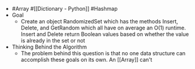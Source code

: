 - #Array #[[Dictionary - Python]] #Hashmap
- Goal
	- Create an object RandomizedSet which has the methods Insert, Delete, and GetRandom which all have on average an O(1) runtime. Insert and Delete return Boolean values based on whether the value is already in the set or not
- Thinking Behind the Algorithm
	- The problem behind this question is that no one data structure can accomplish these goals on its own. An [[Array]]  can't